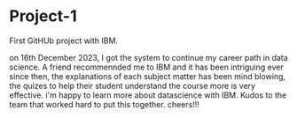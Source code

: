 # Project-1
First GitHUb project with IBM.

on 16th December 2023, I got the system to continue my career path in data science.
A friend recommennded me to IBM and it has been intriguing ever since then, the explanations of each subject matter has been mind blowing,
the quizes to help their student understand the course more is very effective. i'm happy to learn more about datascience with IBM.
Kudos to the team that worked hard to put this together.
cheers!!!

